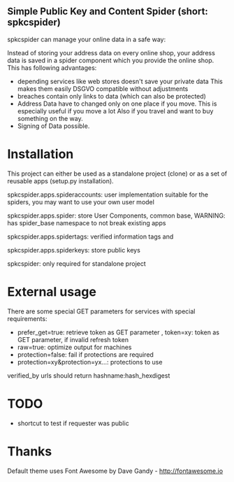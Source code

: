 Simple Public Key and Content Spider (short: spkcspider)
--------------------------------------------------------

spkcspider can manage your online data in a safe way:

Instead of storing your address data on every online shop, your address data is
saved in a spider component which you provide the online shop. This has following advantages:

* depending services like web stores doesn't save your private data
  This makes them easily DSGVO compatible without adjustments
* breaches contain only links to data (which can also be protected)
* Address Data have to changed only on one place if you move. This is especially useful if you move a lot
  Also if you travel and want to buy something on the way.
* Signing of Data possible.


# Installation

This project can either be used as a standalone project (clone) or as a set of reusable apps (setup.py installation).

spkcspider.apps.spideraccounts: user implementation suitable for the spiders, you may want to use your own user model

spkcspider.apps.spider: store User Components, common base, WARNING: has spider_base namespace to not break existing apps

spkcspider.apps.spidertags: verified information tags and

spkcspider.apps.spiderkeys: store public keys

spkcspider: only required for standalone project

# External usage

There are some special GET parameters for services with special requirements:
* prefer_get=true: retrieve token as GET parameter
, token=xy: token as GET parameter, if invalid refresh token
* raw=true: optimize output for machines
* protection=false: fail if protections are required
* protection=xy&protection=yx...: protections to use

verified_by urls should return hashname:hash_hexdigest

# TODO

* shortcut to test if requester was public

# Thanks

Default theme uses Font Awesome by Dave Gandy - http://fontawesome.io
